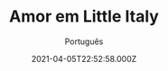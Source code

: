 ---
id: '437e0039-8118-49b4-9cf8-1b8644916e3d'
type: 'movie' # Filme, Série, Anime
title: "Amor em Little Italy"
synopsis: ["Leo Campo (Hayden Christensen) e Nikki Angioli (Emma Roberts) são namorados. Os dois são de famílias italianas que são donas de pizzarias rivais. Resta a Leo e Nikki tentarem viver o romance em meio a tantas brigas entre seus familiares.",
]
originalTitle: "Little Italy"
date: '2021-04-05T22:52:58.000Z'
update: '2021-04-05T22:52:58.000Z'
releaseDate: '2018-08-24T03:00:00.000Z'
imdb:
  rating: '5.7' # 8.5
  id: '' # tt0470752
duration: '1h 42m'
trailer:
  urls: [
    'eKCaF6AreHE',
  ]
tags: ['720p', '1080p', '720p', '1080p']
genre: ['Comédia', 'Romance'] #
quality: 'BluRay 720p | 1080p' # BluRay, WEB-DL, HDTV, WEB-DL4K, WEB-DLe
format: 'Mkv | Mp4' # MKV, MP4, TS
audio: 'Português, Inglês' # Dublado, Legendado, Dual Audio, Dub & Leg
subtitle: 'Português' # Português, inglês,
size: '912 MB | 1.16 GB | 1.93 GB | 1.67 GB' # 4.8 GB
audioQuality: 10
videoQuality: 10
directors: []
#  - name: 'Lana Wachowski'
#    image: ''
#  - name: 'Lilly Wachowski'
#    image: ''
cast: []
#  - name: 'Keanu Reeves'
#    image: ''
#    characterName: 'Neo'
writers: []
#  - name: ''
#    image: ''
maturityRating:
  age: '' # L , 10, 12, 14, 16, 18
  topics: [''] # Violence, Illegal drugs, Inappropriate Language, Legal Drugs, Sexual Content, Extreme Violence
###########################################
download:
  
  - url: 'magnet:?xt=urn:btih:A9397ADB6F693C19CE41CE58D2CE0071042DB2C2&dn=Amor%20em%20Little%20Italy%202018%20%28720p%29&tr=udp%3a%2f%2ftracker.openbittorrent.com%3a80%2fannounce&tr=udp%3a%2f%2ftracker.opentrackr.org%3a1337%2fannounce'
    resolution: '720p' # 720p, 1080p, 4K,
    audio: 'Dual Áudio' # Dublado, Legendado, Dual Audio
    size: '' # 4.8 GB
    quality: '' # BluRay, WEB-DL
    format: '' # MKV
  - url: 'magnet:?xt=urn:btih:10591302AC2D013633A75272B554809E6BAA63E4&dn=Amor%20em%20Little%20Italy%202018%20%281080p%29&tr=udp%3a%2f%2ftracker.openbittorrent.com%3a80%2fannounce&tr=udp%3a%2f%2ftracker.opentrackr.org%3a1337%2fannounce'
    resolution: '1080p' # 720p, 1080p, 4K,
    audio: 'Dual Áudio' # Dublado, Legendado, Dual Audio
    size: '' # 4.8 GB
    quality: '' # BluRay, WEB-DL
    format: '' # MKV
  - url: 'magnet:?xt=urn:btih:3FF10B847CBC4F736B93AB5806B4174F5EF10D61&dn=Amor%20em%20Little%20Italy%202018%20%28720p%29%20%5bDUBLADO%5d&tr=udp%3a%2f%2ftracker.openbittorrent.com%3a80%2fannounce&tr=udp%3a%2f%2ftracker.opentrackr.org%3a1337%2fannounce'
    resolution: '720p' # 720p, 1080p, 4K,
    audio: 'Dublado' # Dublado, Legendado, Dual Audio
    size: '' # 4.8 GB
    quality: '' # BluRay, WEB-DL
    format: '' # MKV
  - url: 'magnet:?xt=urn:btih:3638BDDC8162047E60F14C3B896EE60D0BFCBFF8&dn=Amor%20em%20Little%20Italy%202018%20%281080p%29%20%5bDUBLADO%5d&tr=udp%3a%2f%2ftracker.openbittorrent.com%3a80%2fannounce&tr=udp%3a%2f%2ftracker.opentrackr.org%3a1337%2fannounce'
    resolution: '1080p' # 720p, 1080p, 4K,
    audio: 'Dublado' # Dublado, Legendado, Dual Audio
    size: '' # 4.8 GB
    quality: '' # BluRay, WEB-DL
    format: '' # MKV
images:
  cover: '/assets/movies/amor-em-little-italy.jpg'
  background: '/assets/movies/'
---